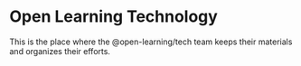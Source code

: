 # Open Learning Technology

This is the place where the @open-learning/tech team keeps their materials and organizes their efforts.
